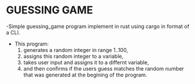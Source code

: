 # GUESSING GAME
 -Simple guessing_game program implement in rust using cargo in format of a CLI. 
 - This program:
    1. generates a random integer in range 1..100,
    2. assigns this random integer to a variable,
    3. takes user input and assigns it to a differnt variable,
    4. and then confirms if the users guess matches the random number that was generated at the begining of the program.